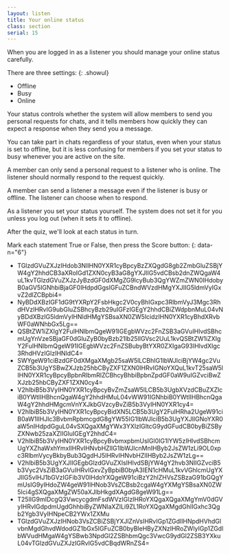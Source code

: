 ```yaml
---
layout: listen
title: Your online status
class: section
serial: 15
---
```

When you are logged in as a listener you should manage your online status carefully.

There are three settings:
{: .showul}

- Offline
- Busy
- Online

Your status controls whether the system will allow members to send you personal requests for chats, and it tells members how quickly they can expect a response when they send you a message.

You can take part in chats regardless of your status, even when your status is set to offline, but it is less confusing for members if you set your status to busy whenever you are active on the site.

A member can only send a personal request to a listener who is online. The listener should normally respond to the request quickly.

A member can send a listener a message even if the listener is busy or offline. The listener can choose when to respond.

As a listener you set your status yourself. The system does not set it for you unless you log out (when it sets it to offline).

After the quiz, we'll look at each status in turn.

Mark each statement True or False, then press the Score button:
{: data-n="6"}

- TGlzdGVuZXJzIHdob3NlIHN0YXR1cyBpcyBzZXQgdG8gb2ZmbGluZSBjYW4gY2hhdCB3aXRoIGd1ZXN0cyB3aG8gYXJlIG5vdCBsb2dnZWQgaW4uL1kvTGlzdGVuZXJzJyBzdGF0dXMgZG9lcyBub3QgYWZmZWN0IHdobyB0aGV5IGNhbiBjaGF0IHdpdGgsIGFuZCBndWVzdHMgYXJlIG5ldmVyIGxvZ2dlZCBpbi4=
- NyBDdXBzIGF1dG9tYXRpY2FsbHkgc2V0cyBhIGxpc3RlbmVyJ3Mgc3RhdHVzIHRvIG9ubGluZSBhcyBzb29uIGFzIGEgY2hhdCBiZWdpbnMuL04vNyBDdXBzIG5ldmVyIHNldHMgYSBsaXN0ZW5lcidzIHN0YXR1cyBhdXRvbWF0aWNhbGx5Lg==
- QSBtZW1iZXIgY2FuIHNlbmQgeW91IGEgbWVzc2FnZSB3aGVuIHlvdSBhcmUgYnVzeSBjaGF0dGluZyB0byBzb21lb25lIGVsc2UuL1kvQSBtZW1iZXIgY2FuIHNlbmQgeW91IGEgbWVzc2FnZSBubyBtYXR0ZXIgaG93IHlvdXIgc3RhdHVzIGlzIHNldC4=
- SWYgeW91ciBzdGF0dXMgaXMgb25saW5lLCBhIG1lbWJlciBjYW4gc2VuZCB5b3UgYSBwZXJzb25hbCByZXF1ZXN0IHRvIGNoYXQuL1kvT25saW5lIHN0YXR1cyBpcyBpbnRlbmRlZCBhcyBhbiBpbnZpdGF0aW9uIGZvciBwZXJzb25hbCByZXF1ZXN0cy4=
- V2hlbiB5b3VyIHN0YXR1cyBpcyBvZmZsaW5lLCB5b3UgbXVzdCBuZXZlciB0YWtlIHBhcnQgaW4gY2hhdHMuL04vWW91IGNhbiB0YWtlIHBhcnQgaW4gY2hhdHMgcmVnYXJkbGVzcyBvZiB5b3VyIHN0YXR1cy4=
- V2hlbiB5b3VyIHN0YXR1cyBpcyBidXN5LCB5b3UgY2FuIHRha2UgeW91ciB0aW1lIHJlc3BvbmRpbmcgdG8gYW55IG1lbWJlciB5b3UgYXJlIGNoYXR0aW5nIHdpdGguL04vSXQgaXMgYWx3YXlzIGltcG9ydGFudCB0byBiZSByZXNwb25zaXZlIGluIGEgY2hhdC4=
- V2hlbiB5b3VyIHN0YXR1cyBpcyBvbmxpbmUsIGl0IG1lYW5zIHlvdSBhcmUgYXZhaWxhYmxlIHRvIHNvbHZlIG1lbWJlcnMnIHByb2JsZW1zLi9OL0xpc3RlbmVycyBkbyBub3QgdHJ5IHRvIHNvbHZlIHByb2JsZW1zLg==
- V2hlbiB5b3UgYXJlIGEgbGlzdGVuZXIsIHlvdSBjYW4gY2hvb3NlIGZvciB5b3Vyc2VsZiB3aGVuIHRvIGxvZyBpbiB0byA3IEN1cHMuL1kvVGhlcmUgYXJlIG5vIHJ1bGVzIGFib3V0IHdoYXQgeW91ciBzY2hlZHVsZSBzaG91bGQgYmUsIG9yIHdoZW4geW91IHNob3VsZCBsb2cgaW4gYXMgYSBsaXN0ZW5lci4gSXQgaXMgZW50aXJlbHkgdXAgdG8geW91Lg==
- T25lIG9mIDcgQ3VwcycgdmFsdWVzIGlzIHRoYXQgaXQgaXMgYmV0dGVyIHRvIGdpdmUgdGhhbiByZWNlaXZlLi9ZL1RoYXQgaXMgdGhlIGxhc3Qgb2Ygb3VyIHNpeCB2YWx1ZXMu
- TGlzdGVuZXJzIHNob3VsZCBiZSBjYXJlZnVsIHRvIGp1ZGdlIHNpdHVhdGlvbnMgdGhvdWdodGZ1bGx5IGFuZCB0byBleHByZXNzIHRoZWlyIGp1ZGdlbWVudHMgaW4gYSBwb3NpdGl2ZSBhbmQgc3VwcG9ydGl2ZSB3YXkuL04vTGlzdGVuZXJzIGRvIG5vdCBqdWRnZS4=
